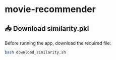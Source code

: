 # movie-recommender

## 📥 Download similarity.pkl

Before running the app, download the required file:

```bash
bash download_similarity.sh
